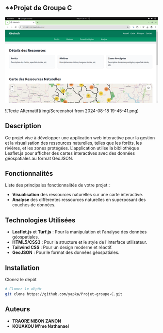 ## **Projet de Groupe C
![Texte Alternatif](img/vue.png)

![Texte Alternatif](img/Screenshot from 2024-08-18 19-45-41.png)

## **Description**

Ce projet vise à développer une application web interactive pour la gestion et la visualisation des ressources naturelles, telles que les forêts, les rivières, et les zones protégées. L'application utilise la bibliothèque Leaflet.js pour afficher des cartes interactives avec des données géospatiales au format GeoJSON.

## **Fonctionnalités**

Liste des principales fonctionnalités de votre projet :
* **Visualisation** des ressources naturelles sur une carte interactive.
* **Analyse** des différentes ressources naturelles en superposant des couches de données.

## **Technologies Utilisées**

* **Leaflet.js** et **Turf.js** : Pour la manipulation et l'analyse des données géospatiales.
* **HTML5/CSS3** : Pour la structure et le style de l'interface utilisateur.
* **Tailwind CSS** : Pour un design moderne et réactif.
* **GeoJSON** : Pour le format des données géospatiales.

## **Installation**
Clonez le dépôt

```bash
# Clonez le dépôt
git clone https://github.com/yapka/Projet-groupe-C.git

```

## **Auteurs**

* **TRAORE NIBON ZANON**
* **KOUAKOU M\'me Nathanael**
